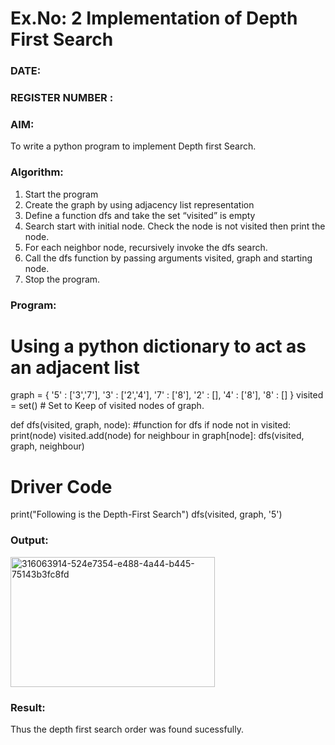 # Ex.No: 2  Implementation of Depth First Search
### DATE:                                                                            
### REGISTER NUMBER : 
### AIM: 
To write a python program to implement Depth first Search. 
### Algorithm:
1. Start the program
2. Create the graph by using adjacency list representation
3. Define a function dfs and take the set “visited” is empty 
4. Search start with initial node. Check the node is not visited then print the node.
5. For each neighbor node, recursively invoke the dfs search.
6. Call the dfs function by passing arguments visited, graph and starting node.
7. Stop the program.
### Program:
# Using a python dictionary to act as an adjacent list
graph = { 
   '5' : ['3','7'],
   '3' : ['2','4'],
   '7' : ['8'],
   '2' : [],
   '4' : ['8'],
   '8' : []
}
visited = set() # Set to Keep of visited nodes of graph.
   
def dfs(visited, graph, node): #function for dfs
    if node not in visited:
        print(node)
        visited.add(node)
        for neighbour in graph[node]:
            dfs(visited, graph, neighbour)
# Driver Code
print("Following is the Depth-First Search")
dfs(visited, graph, '5')
### Output:
<img width="327" height="208" alt="316063914-524e7354-e488-4a44-b445-75143b3fc8fd" src="https://github.com/user-attachments/assets/db14280b-77a9-4a8b-a244-d06995cb0cb6" />



### Result:
Thus the depth first search order was found sucessfully.
